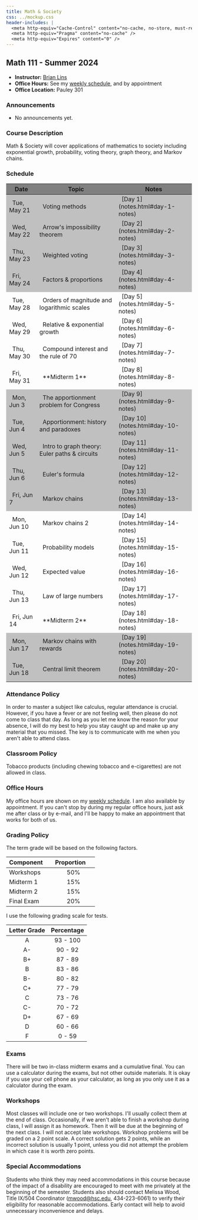 ```yaml
---
title: Math & Society
css: ../mockup.css
header-includes: |
  <meta http-equiv="Cache-Control" content="no-cache, no-store, must-revalidate" />
  <meta http-equiv="Pragma" content="no-cache" />
  <meta http-equiv="Expires" content="0" />
---
```


## Math 111 - Summer 2024

* **Instructor:** [Brian Lins](https://bclins.github.io) 
* **Office Hours:** See my [weekly schedule](https://bclins.github.io), and by appointment
* **Office Location:** Pauley 301

### Announcements

* No announcements yet.
 
### Course Description

Math & Society will cover applications of mathematics to society including exponential growth, probability, voting theory, graph theory, and Markov chains.  

### Schedule 

<table>
<thead>
<tr style="background-color:gray"><th> &nbsp; Date &nbsp; </th><th> &nbsp; Topic &nbsp; </th><th> &nbsp; Notes &nbsp; </th></tr>
</thead>
<tbody>
<tr style="background-color: silver"><td>&nbsp; Tue, May 21 &nbsp; </td><td> &nbsp; Voting methods                                </td><td> &nbsp; [Day 1](notes.html#day-1-notes) &nbsp; </td></tr>  
<tr style="background-color: silver"><td>&nbsp; Wed, May 22 &nbsp; </td><td> &nbsp; Arrow's impossibility theorem                 </td><td> &nbsp; [Day 2](notes.html#day-2-notes) &nbsp; </td></tr>  
<tr style="background-color: silver"><td>&nbsp; Thu, May 23 &nbsp; </td><td> &nbsp; Weighted voting                               </td><td> &nbsp; [Day 3](notes.html#day-3-notes) &nbsp; </td></tr>  
<tr style="background-color: silver"><td>&nbsp; Fri, May 24 &nbsp; </td><td> &nbsp; Factors & proportions                         </td><td> &nbsp; [Day 4](notes.html#day-4-notes) &nbsp; </td></tr>  
<tr style="                        "><td>&nbsp; Tue, May 28 &nbsp; </td><td> &nbsp; Orders of magnitude and logarithmic scales &nbsp;           </td><td> &nbsp; [Day 5](notes.html#day-5-notes) &nbsp; </td></tr>  
<tr style="                        "><td>&nbsp; Wed, May 29 &nbsp; </td><td> &nbsp; Relative & exponential growth                            </td><td> &nbsp; [Day 6](notes.html#day-6-notes) &nbsp; </td></tr>  
<tr style="                        "><td>&nbsp; Thu, May 30 &nbsp; </td><td> &nbsp; Compound interest and the rule of 70                                </td><td> &nbsp; [Day 7](notes.html#day-7-notes) &nbsp; </td></tr>  
<tr style="                        "><td>&nbsp; Fri, May 31 &nbsp; </td><td> &nbsp; **Midterm 1**                                 </td><td> &nbsp; [Day 8](notes.html#day-8-notes) &nbsp; </td></tr>  
<tr style="background-color: silver"><td>&nbsp; Mon, Jun 3  &nbsp; </td><td> &nbsp; The apportionment problem for Congress &nbsp; </td><td> &nbsp; [Day 9](notes.html#day-9-notes) &nbsp; </td></tr>  
<tr style="background-color: silver"><td>&nbsp; Tue, Jun 4  &nbsp; </td><td> &nbsp; Apportionment: history and paradoxes    </td><td> &nbsp; [Day 10](notes.html#day-10-notes) &nbsp; </td></tr>  
<tr style="background-color: silver"><td>&nbsp; Wed, Jun 5  &nbsp; </td><td> &nbsp; Intro to graph theory: Euler paths & circuits              </td><td> &nbsp; [Day 11](notes.html#day-11-notes) &nbsp; </td></tr>  
<tr style="background-color: silver"><td>&nbsp; Thu, Jun 6  &nbsp; </td><td> &nbsp; Euler's formula               </td><td> &nbsp; [Day 12](notes.html#day-12-notes) &nbsp; </td></tr>  
<tr style="background-color: silver"><td>&nbsp; Fri, Jun 7  &nbsp; </td><td> &nbsp; Markov chains                 </td><td> &nbsp; [Day 13](notes.html#day-13-notes) &nbsp; </td></tr>  
<tr style="                        "><td>&nbsp; Mon, Jun 10 &nbsp; </td><td> &nbsp; Markov chains 2               </td><td> &nbsp; [Day 14](notes.html#day-14-notes) &nbsp; </td></tr>  
<tr style="                        "><td>&nbsp; Tue, Jun 11 &nbsp; </td><td> &nbsp; Probability models            </td><td> &nbsp; [Day 15](notes.html#day-15-notes) &nbsp; </td></tr>  
<tr style="                        "><td>&nbsp; Wed, Jun 12 &nbsp; </td><td> &nbsp; Expected value                </td><td> &nbsp; [Day 16](notes.html#day-16-notes) &nbsp; </td></tr>  
<tr style="                        "><td>&nbsp; Thu, Jun 13 &nbsp; </td><td> &nbsp; Law of large numbers          </td><td> &nbsp; [Day 17](notes.html#day-17-notes) &nbsp; </td></tr>  
<tr style="                        "><td>&nbsp; Fri, Jun 14 &nbsp; </td><td> &nbsp; **Midterm 2**                 </td><td> &nbsp; [Day 18](notes.html#day-18-notes) &nbsp; </td></tr>  
<tr style="background-color: silver"><td>&nbsp; Mon, Jun 17 &nbsp; </td><td> &nbsp; Markov chains with rewards    </td><td> &nbsp; [Day 19](notes.html#day-19-notes) &nbsp; </td></tr>  
<tr style="background-color: silver"><td>&nbsp; Tue, Jun 18 &nbsp; </td><td> &nbsp; Central limit theorem         </td><td> &nbsp; [Day 20](notes.html#day-20-notes) &nbsp; </td></tr>  
</tbody>
</table>



### Attendance Policy

In order to master a subject like calculus, regular attendance is crucial. However, if you have a fever or are not feeling well, then please do not come to class that day. As long as you let me know the reason for your absence, I will do my best to help you stay caught up and make up any material that you missed. The key is to communicate with me when you aren't able to attend class.  


### Classroom Policy

Tobacco products (including chewing tobacco and e-cigarettes) are not allowed in class.


### Office Hours

My office hours are shown on my [weekly schedule](https://bclins.github.io).  I am also available by appointment. If you can't stop by during my regular office hours, just ask me after class or by e-mail, and I'll be happy to make an appointment that works for both of us.  

### Grading Policy

The term grade will be based on the following factors.

| Component &nbsp; &nbsp;  | Proportion  &nbsp; &nbsp;|
| :--- | :---: |
| Workshops | 50% |
| Midterm 1 | 15% | 
| Midterm 2 | 15% | 
| Final Exam | 20% |  

I use the following grading scale for tests. 

| Letter Grade | Percentage |
| :---: | :---: | 
| A | 93 - 100 |
| A- | 90 - 92 |
| B+ | 87 - 89 |
| B | 83 - 86 | 
| B- | 80 - 82 | 
| C+ | 77 - 79 | 
| C | 73 - 76 | 
| C- | 70 - 72 | 
| D+ | 67 - 69 |
| D | 60 - 66 | 
| F | 0 - 59 |

<!--
| Letter Grade | A | A- | B+ | B | B- | C+ | C | C- | D+ | D | F |
| :---------- | :---: | :---: | :---: | :---: | :---: | :---: | :---: | :---: | :---: | :---: | :---: |
| Percentage | 93 | 90 | 87 | 83 | 80 | 77 | 73 | 70 | 67 | 60 | - |
-->


</details>

### Exams

There will be two in-class midterm exams and a cumulative final. You can use a calculator during the exams, but not other outside materials.  It is okay if you use your cell phone as your calculator, as long as you only use it as a calculator during the exam.  

### Workshops

Most classes will include one or two workshops.  I'll usually collect them at the end of class.  Occasionally, if we aren't able to finish a workshop during class, I will assign it as homework.  Then it will be due at the beginning of the next class.  I will not accept late workshops.  Workshop problems will be graded on a 2 point scale.  A correct solution gets 2 points, while an incorrect solution is usually 1 point, unless you did not attempt the problem in which case it is worth zero points. 

### Special Accommodations

Students who think they may need accommodations in this course because of the impact of a disability are encouraged to meet with me privately at the beginning of the semester. Students also should contact Melissa Wood, Title IX/504 Coordinator (mwood@hsc.edu, 434-223-6061) to verify their eligibility for reasonable accommodations. Early contact will help to avoid unnecessary inconvenience and delays.


<br>
<br>
<br>
<br>
<br>
<br>
<br>
<br>
